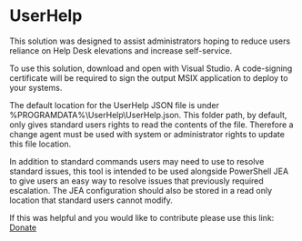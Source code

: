 # UserHelp

This solution was designed to assist administrators hoping to reduce users reliance on Help Desk elevations and increase self-service.

To use this solution, download and open with Visual Studio. A code-signing certificate will be required to sign the output MSIX application to deploy to your systems.

The default location for the UserHelp JSON file is under %PROGRAMDATA%\UserHelp\UserHelp.json. This folder path, by default, only gives standard users rights to read the contents of the file. Therefore a change agent must be used with system or administrator rights to update this file location.

In addition to standard commands users may need to use to resolve standard issues, this tool is intended to be used alongside PowerShell JEA to give users an easy way to resolve issues that previously required escalation. The JEA configuration should also be stored in a read only location that standard users cannot modify.

If this was helpful and you would like to contribute please use this link:
[Donate](https://www.paypal.com/donate/?hosted_button_id=BD5FRKX6JMFVC)
